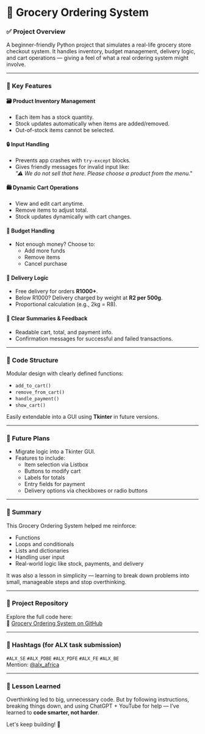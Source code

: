 # 🛒 Grocery Ordering System

### ✅ Project Overview
A beginner-friendly Python project that simulates a real-life grocery store checkout system. It handles inventory, budget management, delivery logic, and cart operations — giving a feel of what a real ordering system might involve.

---

### 🧠 Key Features

#### 🗃️ Product Inventory Management
- Each item has a stock quantity.
- Stock updates automatically when items are added/removed.
- Out-of-stock items cannot be selected.

#### 🔒 Input Handling
- Prevents app crashes with `try-except` blocks.
- Gives friendly messages for invalid input like:  
  _"⚠ We do not sell that here. Please choose a product from the menu."_

#### 🛍️ Dynamic Cart Operations
- View and edit cart anytime.
- Remove items to adjust total.
- Stock updates dynamically with cart changes.

#### 💸 Budget Handling
- Not enough money? Choose to:
  - Add more funds
  - Remove items
  - Cancel purchase

#### 🚚 Delivery Logic
- Free delivery for orders **R1000+**.
- Below R1000? Delivery charged by weight at **R2 per 500g**.
- Proportional calculation (e.g., 2kg = R8).

#### 💬 Clear Summaries & Feedback
- Readable cart, total, and payment info.
- Confirmation messages for successful and failed transactions.

---

### 🧩 Code Structure

Modular design with clearly defined functions:
- `add_to_cart()`
- `remove_from_cart()`
- `handle_payment()`
- `show_cart()`

Easily extendable into a GUI using **Tkinter** in future versions.

---

### 🚀 Future Plans
- Migrate logic into a Tkinter GUI.
- Features to include:
  - Item selection via Listbox
  - Buttons to modify cart
  - Labels for totals
  - Entry fields for payment
  - Delivery options via checkboxes or radio buttons

---

### 📌 Summary

This Grocery Ordering System helped me reinforce:
- Functions
- Loops and conditionals
- Lists and dictionaries
- Handling user input
- Real-world logic like stock, payments, and delivery

It was also a lesson in simplicity — learning to break down problems into small, manageable steps and stop overthinking.

---

### 🔗 Project Repository
Explore the full code here:  
📍 [Grocery Ordering System on GitHub](https://github.com/bongumusa-web/Grocery-Ordering-System/blob/main/Main_grocery_ordering_system.py)

---

### 🔖 Hashtags (for ALX task submission)
`#ALX_SE` `#ALX_PDBE` `#ALX_PDFE` `#ALX_FE` `#ALX_BE`  
Mention: [@alx_africa](https://twitter.com/alx_africa)

---

### 🧠 Lesson Learned
Overthinking led to big, unnecessary code. But by following instructions, breaking things down, and using ChatGPT + YouTube for help — I’ve learned to **code smarter, not harder**.

Let's keep building! 💪
